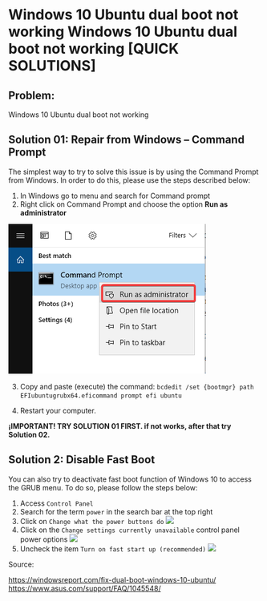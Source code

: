 # Windows 10 Ubuntu dual boot not working Windows 10 Ubuntu dual boot not working [QUICK SOLUTIONS]
## Problem:
Windows 10 Ubuntu dual boot not working 


## Solution 01: Repair from Windows – Command Prompt

The simplest way to try to solve this issue is by using the Command Prompt from Windows. In order to do this, please use the steps described below:

1. In Windows go to menu and search for Command prompt
2. Right click on Command Prompt and choose the option **Run as administrator** 

![Command Prompt window](images-all/command-prompt-run-as-administrator-win10.png)

3. Copy and paste (execute) the command:
```bcdedit /set {bootmgr} path EFIubuntugrubx64.eficommand prompt efi ubuntu```

4. Restart your computer.

**¡IMPORTANT! TRY SOLUTION 01 FIRST. if not works, after that try Solution 02.**

## Solution 2: Disable Fast Boot

You can also try to deactivate fast boot function of Windows 10 to access the GRUB menu. To do so, please follow the steps below:


1. Access `Control Panel`
2. Search for the term `power` in the search bar at the top right
3. Click on `Change what the power buttons do`
![](http://kmpic.asus.com/images/2021/03/10/168c7a17-2a90-4d0c-a1c9-be7bb02ca609.png)
4. Click on the `Change settings currently unavailable` control panel power options
![](http://kmpic.asus.com/images/2021/03/10/476772b2-09b0-4448-beff-825d9a08833d.png)
5. Uncheck the item `Turn on fast start up (recommended)`
![](https://cdn.windowsreport.com/wp-content/uploads/2018/08/turn-on-fast-start-up.png)




Source:

<https://windowsreport.com/fix-dual-boot-windows-10-ubuntu/>
<https://www.asus.com/support/FAQ/1045548/>